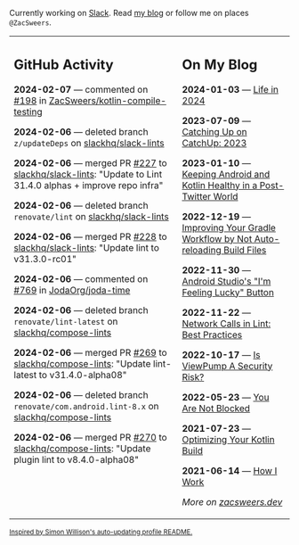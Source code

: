 Currently working on [Slack](https://slack.com/). Read [my blog](https://zacsweers.dev/) or follow me on places `@ZacSweers`.

<table><tr><td valign="top" width="60%">

## GitHub Activity
<!-- githubActivity starts -->
**2024-02-07** — commented on [#198](https://github.com/ZacSweers/kotlin-compile-testing/issues/198#issuecomment-1931317732) in [ZacSweers/kotlin-compile-testing](https://github.com/ZacSweers/kotlin-compile-testing)

**2024-02-06** — deleted branch `z/updateDeps` on [slackhq/slack-lints](https://github.com/slackhq/slack-lints)

**2024-02-06** — merged PR [#227](https://github.com/slackhq/slack-lints/pull/227) to [slackhq/slack-lints](https://github.com/slackhq/slack-lints): "Update to Lint 31.4.0 alphas + improve repo infra"

**2024-02-06** — deleted branch `renovate/lint` on [slackhq/slack-lints](https://github.com/slackhq/slack-lints)

**2024-02-06** — merged PR [#228](https://github.com/slackhq/slack-lints/pull/228) to [slackhq/slack-lints](https://github.com/slackhq/slack-lints): "Update lint to v31.3.0-rc01"

**2024-02-06** — commented on [#769](https://github.com/JodaOrg/joda-time/issues/769#issuecomment-1930731998) in [JodaOrg/joda-time](https://github.com/JodaOrg/joda-time)

**2024-02-06** — deleted branch `renovate/lint-latest` on [slackhq/compose-lints](https://github.com/slackhq/compose-lints)

**2024-02-06** — merged PR [#269](https://github.com/slackhq/compose-lints/pull/269) to [slackhq/compose-lints](https://github.com/slackhq/compose-lints): "Update lint-latest to v31.4.0-alpha08"

**2024-02-06** — deleted branch `renovate/com.android.lint-8.x` on [slackhq/compose-lints](https://github.com/slackhq/compose-lints)

**2024-02-06** — merged PR [#270](https://github.com/slackhq/compose-lints/pull/270) to [slackhq/compose-lints](https://github.com/slackhq/compose-lints): "Update plugin lint to v8.4.0-alpha08"
<!-- githubActivity ends -->
</td><td valign="top" width="40%">

## On My Blog
<!-- blog starts -->
**2024-01-03** — [Life in 2024](https://www.zacsweers.dev/life-in-2024/)

**2023-07-09** — [Catching Up on CatchUp: 2023](https://www.zacsweers.dev/catching-up-on-catchup-2023/)

**2023-01-10** — [Keeping Android and Kotlin Healthy in a Post-Twitter World](https://www.zacsweers.dev/keeping-android-healthy/)

**2022-12-19** — [Improving Your Gradle Workflow by Not Auto-reloading Build Files](https://www.zacsweers.dev/improving-your-workflow-by-not-auto-reloading-build-files/)

**2022-11-30** — [Android Studio's "I'm Feeling Lucky" Button](https://www.zacsweers.dev/android-studios-im-feeling-lucky-button/)

**2022-11-22** — [Network Calls in Lint: Best Practices](https://www.zacsweers.dev/network-calls-in-lint-best-practices/)

**2022-10-17** — [Is ViewPump A Security Risk?](https://www.zacsweers.dev/is-viewpump-a-security-risk/)

**2022-05-23** — [You Are Not Blocked](https://www.zacsweers.dev/you-are-not-blocked/)

**2021-07-23** — [Optimizing Your Kotlin Build](https://www.zacsweers.dev/optimizing-your-kotlin-build/)

**2021-06-14** — [How I Work](https://www.zacsweers.dev/how-i-work/)
<!-- blog ends -->
_More on [zacsweers.dev](https://zacsweers.dev/)_
</td></tr></table>

<sub><a href="https://simonwillison.net/2020/Jul/10/self-updating-profile-readme/">Inspired by Simon Willison's auto-updating profile README.</a></sub>